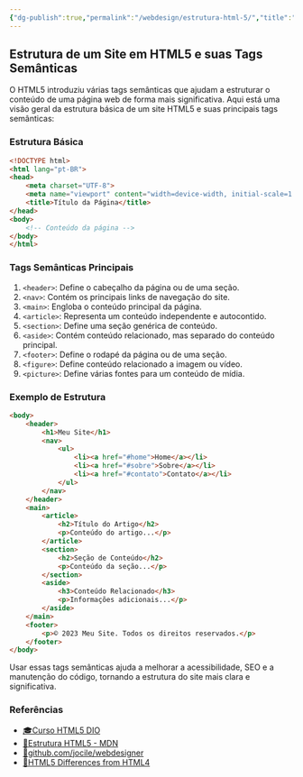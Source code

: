 ```yaml
---
{"dg-publish":true,"permalink":"/webdesign/estrutura-html-5/","title":"Estrutura do HTML5","metatags":{"description":"tags semânticas que ajudam a estruturar o conteúdo de uma página web de forma mais significativa."},"tags":["Webdesign","HTML5"],"updated":"2025-01-22T19:45:24.888-03:00"}
---
```



## Estrutura de um Site em HTML5 e suas Tags Semânticas

O HTML5 introduziu várias tags semânticas que ajudam a estruturar o conteúdo de uma página web de forma mais significativa. Aqui está uma visão geral da estrutura básica de um site HTML5 e suas principais tags semânticas:

### Estrutura Básica

```html
<!DOCTYPE html>
<html lang="pt-BR">
<head>
    <meta charset="UTF-8">
    <meta name="viewport" content="width=device-width, initial-scale=1.0">
    <title>Título da Página</title>
</head>
<body>
    <!-- Conteúdo da página -->
</body>
</html>
```

### Tags Semânticas Principais

1. `<header>`: Define o cabeçalho da página ou de uma seção.
2. `<nav>`: Contém os principais links de navegação do site.
3. `<main>`: Engloba o conteúdo principal da página.
4. `<article>`: Representa um conteúdo independente e autocontido.
5. `<section>`: Define uma seção genérica de conteúdo.
6. `<aside>`: Contém conteúdo relacionado, mas separado do conteúdo principal.
7. `<footer>`: Define o rodapé da página ou de uma seção.
8. `<figure>`: Define conteúdo relacionado a imagem ou vídeo.
9. `<picture>`: Define várias fontes para um conteúdo de mídia.

### Exemplo de Estrutura

```html
<body>
    <header>
        <h1>Meu Site</h1>
        <nav>
            <ul>
                <li><a href="#home">Home</a></li>
                <li><a href="#sobre">Sobre</a></li>
                <li><a href="#contato">Contato</a></li>
            </ul>
        </nav>
    </header>
    <main>
        <article>
            <h2>Título do Artigo</h2>
            <p>Conteúdo do artigo...</p>
        </article>
        <section>
            <h2>Seção de Conteúdo</h2>
            <p>Conteúdo da seção...</p>
        </section>
        <aside>
            <h3>Conteúdo Relacionado</h3>
            <p>Informações adicionais...</p>
        </aside>
    </main>
    <footer>
        <p>© 2023 Meu Site. Todos os direitos reservados.</p>
    </footer>
</body>
```

Usar essas tags semânticas ajuda a melhorar a acessibilidade, SEO e a manutenção do código, tornando a estrutura do site mais clara e significativa.

### Referências

- [🎓Curso HTML5 DIO](https://academiapme-my.sharepoint.com/:p:/g/personal/renato_dio_me/EZyg_wTP-VpGvglNScTbgKwBO861jGo0EIsOR8pAxt97-A?rtime=Phk7Od_U3Eg)
- [📃Estrutura HTML5 - MDN](https://developer.mozilla.org/pt-BR/docs/Learn/HTML/Introduction_to_HTML/Document_and_website_structure)
- [📁github.com/jocile/webdesigner](https://github.com/jocile/webdesigner)
- [📄HTML5 Differences from HTML4](https://www.w3.org/TR/html5-diff/)
